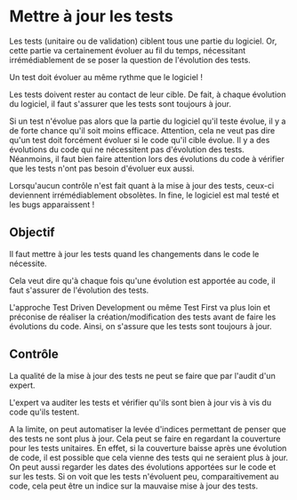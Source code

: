 Mettre à jour les tests
========================

Les tests (unitaire ou de validation) ciblent tous une partie du logiciel. Or, cette partie va certainement évoluer au fil du temps, nécessitant irrémédiablement de se poser la question de l'évolution des tests.

Un test doit évoluer au même rythme que le logiciel !

Les tests doivent rester au contact de leur cible. De fait, à chaque évolution du logiciel, il faut s'assurer que les tests sont toujours à jour.

Si un test n'évolue pas alors que la partie du logiciel qu'il teste évolue, il y a de forte chance qu'il soit moins efficace. Attention, cela ne veut pas dire qu'un test doit forcément évoluer si le code qu'il cible évolue. Il y a des évolutions du code qui ne nécessitent pas d'évolution des tests. Néanmoins, il faut bien faire attention lors des évolutions du code à vérifier que les tests n'ont pas besoin d'évoluer eux aussi.

Lorsqu'aucun contrôle n'est fait quant à la mise à jour des tests, ceux-ci deviennent irrémédiablement obsolètes. In fine, le logiciel est mal testé et les bugs apparaissent !  

Objectif
--------

Il faut mettre à jour les tests quand les changements dans le code le nécessite.

Cela veut dire qu'à chaque fois qu'une évolution est apportée au code, il faut s'assurer de l'évolution des tests.

L'approche Test Driven Development ou même Test First va plus loin et préconise de réaliser la création/modification des tests avant de faire les évolutions du code. Ainsi, on s'assure que les tests sont toujours à jour.

Contrôle
--------

La qualité de la mise à jour des tests ne peut se faire que par l'audit d'un expert.

L'expert va auditer les tests et vérifier qu'ils sont bien à jour vis à vis du code qu'ils testent.

A la limite, on peut automatiser la levée d'indices permettant de penser que des tests ne sont plus à jour. Cela peut se faire en regardant la couverture pour les tests unitaires. En effet, si la couverture baisse après une évolution de code, il est possible que cela vienne des tests qui ne seraient plus à jour. On peut aussi regarder les dates des évolutions apportées sur le code et sur les tests. Si on voit que les tests n'évoluent peu, comparaitivement au code, cela peut être un indice sur la mauvaise mise à jour des tests.
